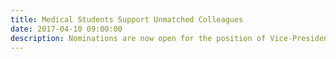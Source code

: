 ```yaml
---
title: Medical Students Support Unmatched Colleagues
date: 2017-04-10 09:00:00
description: Nominations are now open for the position of Vice-President Communications of the Canadian Federation of Medical Students (CFMS).
---
```

